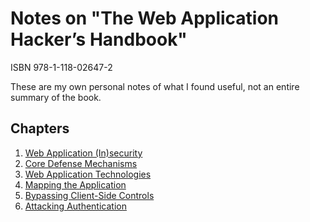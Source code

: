 # Notes on "The Web Application Hacker’s Handbook"
ISBN 978-1-118-02647-2

These are my own personal notes of what I found useful, not an entire summary of the book.

## Chapters
1. [Web Application (In)security](01-web-app-insecurity/README.md)
2. [Core Defense Mechanisms]()
3. [Web Application Technologies]()
4. [Mapping the Application]()
5. [Bypassing Client-Side Controls]()
6. [Attacking Authentication]()

